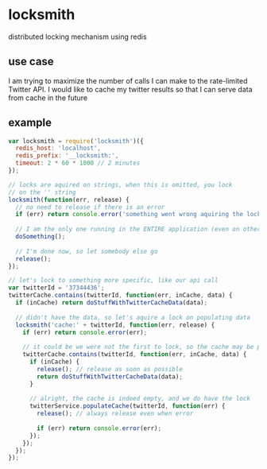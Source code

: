 locksmith
=========

distributed locking mechanism using redis

## use case
I am trying to maximize the number of calls I can make to the 
rate-limited Twitter API. I would like to cache my twitter results
so that I can serve data from cache in the future


example
-------

```javascript
var locksmith = require('locksmith')({
  redis_host: 'localhost',
  redis_prefix: '__locksmith:',
  timeout: 2 * 60 * 1000 // 2 minutes
});

// locks are aquired on strings, when this is omitted, you lock
// on the '' string
locksmith(function(err, release) {
  // no need to release if there is an error
  if (err) return console.error('something went wrong aquiring the lock!', err);
  
  // I am the only one running in the ENTIRE application (even on other servers)
  doSomething();
  
  // I'm done now, so let somebody else go
  release();
});

// let's lock to something more specific, like our api call
var twitterId = '37344436';
twitterCache.contains(twitterId, function(err, inCache, data) {
  if (inCache) return doStuffWithTwitterCacheData(data);
  
  // didn't have the data, so let's aquire a lock on populating data
  locksmith('cache:' + twitterId, function(err, release) {
    if (err) return console.error(err);
    
    // it could be we were not the first to lock, so the cache may be populated now
    twitterCache.contains(twitterId, function(err, inCache, data) {
      if (inCache) {
        release(); // release as soon as possible
        return doStuffWithTwitterCacheData(data);
      }
      
      // alright, the cache is indeed empty, and we do have the lock
      twitterService.populateCache(twitterId, function(err) {
        release(); // always release even when error
        
        if (err) return console.error(err);
      });
    });
  });
});
```